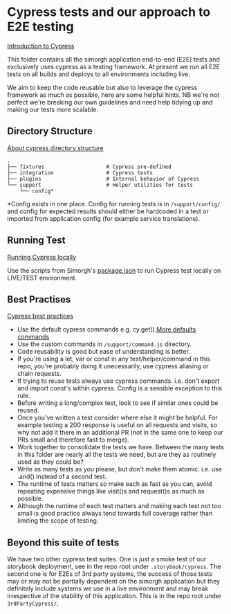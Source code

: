 # Cypress tests and our approach to E2E testing

[Introduction to Cypress](https://docs.cypress.io/guides/core-concepts/introduction-to-cypress.html#Cypress-Is-Simple)

This folder contains all the simorgh application end-to-end (E2E) tests and exclusively uses cypress as a testing framework. At present we run all E2E tests on all builds and deploys to all environments including live.

We aim to keep the code reusable but also to leverage the cypress framework as much as possible, here are some helpful hints. NB we're not perfect we're breaking our own guidelines and need help tidying up and making our tests more scalable.

## Directory Structure

[About cypress directory structure](https://docs.cypress.io/guides/core-concepts/writing-and-organizing-tests.html#Folder-Structure)

<!-- prettier-ignore -->
    .
    ├── fixtures                    # Cypress pre-defined
    ├── integration                 # Cypress tests
    ├── plugins                     # Internal behavior of Cypress
    └── support                     # Helper utilities for tests
        └── config*

\*Config exists in one place. Config for running tests is in `/support/config/` and config for expected results should either be hardcoded in a test or imported from application config (for example service translations).

## Running Test

[Running Cypress locally](https://github.com/bbc/simorgh#end-to-end-tests)

Use the scripts from Simorgh's [package.json](https://github.com/bbc/simorgh/blob/latest/package.json#L39#L40) to run Cypress test locally on LIVE/TEST environment.

## Best Practises

[Cypress best practices](https://docs.cypress.io/guides/references/best-practices.html)

- Use the default cypress commands e.g. cy.get().[More defaults commands](https://docs.cypress.io/api/api/table-of-contents.html)
- Use the custom commands in `/support/command.js` directory.
- Code reusability is good but ease of understanding is better.
- If you're using a let, var or const in any test/helper/command in this repo, you're probably doing it unecessarily, use cypress aliasing or chain requests.
- If trying to reuse tests always use cypress commands. i.e. don't export and import const's within cypress. Config is a sensible exception to this rule.
- Before writing a long/complex test, look to see if similar ones could be reused.
- Once you've written a test consider where else it might be helpful. For example testing a 200 response is useful on all requests and visits, so why not add it there in an additional PR (not in the same one to keep our PRs small and therefore fast to merge).
- Work together to consolidate the tests we have. Between the many tests in this folder are nearly all the tests we need, but are they as routinely used as they could be?
- Write as many tests as you please, but don't make them atomic. i.e. use .and() instead of a second test.
- The runtime of tests matters so make each as fast as you can, avoid repeating expensive things like visit()s and request()s as much as possible.
- Although the runtime of each test matters and making each test not too small is good practice always tend towards full coverage rather than limiting the scope of testing.

## Beyond this suite of tests

We have two other cypress test suites. One is just a smoke test of our storybook deployment, see in the repo root under `.storybook/cypress`. The second one is for E2Es of 3rd party systems, the success of those tests may or may not be partially dependent on the simorgh application but they definitely include systems we use in a live environment and may break irrespective of the stability of this application. This is in the repo root under `3rdPartyCypress/`.
